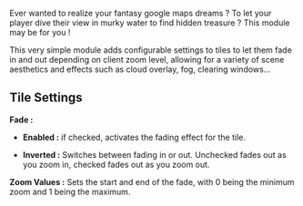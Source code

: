 Ever wanted to realize your fantasy google maps dreams ? To let your player dive their view in murky water to find hidden treasure ? This module may be for you !

This very simple module adds configurable settings to tiles to let them fade in and out depending on client zoom level, allowing for a variety of scene aesthetics and effects such as cloud overlay, fog, clearing windows...

## Tile Settings

**Fade :**
- **Enabled :** if checked, activates the fading effect for the tile.

- **Inverted :** Switches between fading in or out. Unchecked fades out as you zoom in, checked fades out as you zoom out.

**Zoom Values :** Sets the start and end of the fade, with 0 being the minimum zoom and 1 being the maximum.
